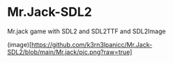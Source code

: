 # Mr.Jack-SDL2
Mr.jack game with SDL2 and SDL2TTF and SDL2Image


(image)[https://github.com/k3rn3lpanicc/Mr.Jack-SDL2/blob/main/Mr.jack/pic.png?raw=true]

